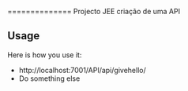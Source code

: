 
==============
Projecto JEE criação de uma API

Usage
-----

Here is how you use it:

 * http://localhost:7001/API/api/givehello/
 * Do something else
